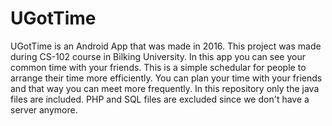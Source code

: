 # UGotTime
UGotTime is an Android App that was made in 2016. This project was made during CS-102 course in Bilking University. In this app you can see your common time with your friends. This is a simple schedular for people to arrange their time more efficiently. You can plan your time with your friends and that way you can meet more frequently. In this repository only the java files are included. PHP and SQL files are excluded since we don't have a server anymore.
